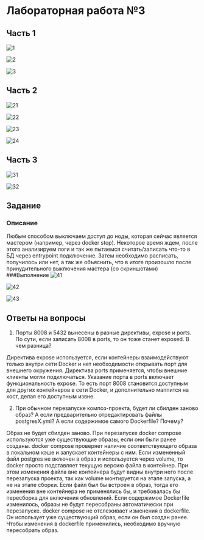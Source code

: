 # Лабораторная работа №3
## Часть 1
![1](https://github.com/user-attachments/assets/d37ca6e9-89ff-477f-8919-5fc9bdcda43a)

![2](https://github.com/user-attachments/assets/fb1a7496-0024-42a0-a321-975c16c86d82)

![3](https://github.com/user-attachments/assets/9304d109-6631-4cd2-bbfe-6e5c40b7770b)

## Часть 2
![21](https://github.com/user-attachments/assets/f0baefd7-877b-448b-a9c5-9cd76e7542d1)

![22](https://github.com/user-attachments/assets/aa10d9cd-deef-4883-b1d3-215cb3a5893b)

![23](https://github.com/user-attachments/assets/8aeecbbe-9e67-467b-ba5c-49512670e8bf)

![24](https://github.com/user-attachments/assets/b83b3325-8a1f-407f-8ca4-28976f58e398)

## Часть 3
![31](https://github.com/user-attachments/assets/91fda370-1ea9-4e5e-8198-2a59fe16c3df)

![32](https://github.com/user-attachments/assets/c4305f6e-326d-449e-b7d7-d7ea10192769)


## Задание 
### Описание
Любым способом выключаем доступ до ноды, которая сейчас является мастером (например, через docker stop). Некоторое время ждем, после этого анализируем логи и так же пытаемся считать/записать что-то в БД через entrypoint подключение. Затем необходимо расписать, получилось или нет, а так же объяснить, что в итоге произошло после принудительного выключения мастера (со скриншотами)
###Выполнение
![41](https://github.com/user-attachments/assets/999a8d52-7b33-47a6-8a85-b4d622814803)

![42](https://github.com/user-attachments/assets/27fc5be4-ce58-450a-b335-0228ef9a2fea)

![43](https://github.com/user-attachments/assets/4a629462-872f-4c62-a58d-58dc979749f5)


## Ответы на вопросы
1. Порты 8008 и 5432 вынесены в разные директивы, expose и ports. По сути, если записать 8008 в ports, то он тоже станет exposed. В чем разница?

Директива expose используется, если контейнеры взаимодействуют только внутри сети Docker и нет необходимости открывать порт для внешнего окружения. Директива ports применяется, чтобы внешние клиенты могли подключаться. Указание порта в ports включает функциональность expose. То есть порт 8008 становится доступным для других контейнеров в сети Docker, и дополнительно маппится на хост, делая его доступным извне.

2. При обычном перезапуске композ-проекта, будет ли сбилден заново образ? А если предварительно отредактировать файлы postgresX.yml? А если содержимое самого Dockerfile? Почему?

Образ не будет сбилден заново. При перезапуске docker compose используются уже существующие образы, если они были ранее созданы. docker compose проверяет наличие соответствующего образа в локальном кэше и запускает контейнеры с ним.
Eсли измененный файл postgres не включен в образ и используется через volume, то docker просто подставляет текущую версию файла в контейнер. При этом изменения файла вне контейнера будут видны внутри него после перезапуска проекта, так как volume монтируется на этапе запуска, а не на этапе сборки. Если файл был бы встроен в образ, тогда его изменения вне контейнера не применялись бы, и требовалась бы пересборка для включения обновлений.
Если содержимое Dockerfile изменилось, образы не будут пересобраны автоматически при перезапуске. docker compose не отслеживает изменения в dockerfile. Он использует уже существующий образ, если он был создан ранее. Чтобы изменения в dockerfile применились, необходимо вручную пересобрать образ.
